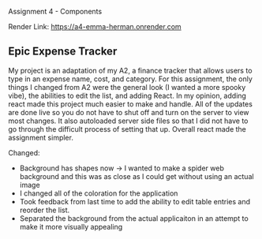 Assignment 4 - Components

Render Link: https://a4-emma-herman.onrender.com

## Epic Expense Tracker

My project is an adaptation of my A2, a finance tracker that allows users to type in an expense name, cost, and category.
For this assignment, the only things I changed from A2 were the general look (I wanted a more spooky vibe), the abilities to edit the list, and adding React. In my opinion, adding react made this project much easier to make and handle. All of the updates are done live so you do not have to shut off and turn on the server to view most changes. It also autoloaded server side files so that I did not have to go through the difficult process of setting that up. Overall react made the assignment simpler. 

Changed:
- Background has shapes now -> I wanted to make a spider web background and this was as close as I could get without using an actual image
- I changed all of the coloration for the application
- Took feedback from last time to add the ability to edit table entries and reorder the list. 
- Separated the background from the actual applicaiton in an attempt to make it more visually appealing
